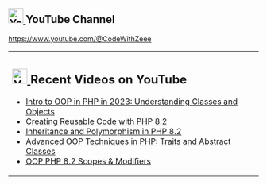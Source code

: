 ## <a href="https://www.youtube.com/channel/UCBRxDSTfr2aJVODDh4WG_7g"><img src="https://cdn.worldvectorlogo.com/logos/youtube-icon.svg" title="YouTube ChannelDocker" alt="Youtube Channel" width="30"/> </a>   YouTube Channel

https://www.youtube.com/@CodeWithZeee
 
 
 <table><tr><td valign="top" width="50%">

## <a href="https://www.youtube.com/channel/UCBRxDSTfr2aJVODDh4WG_7g"><img src="https://cdn.worldvectorlogo.com/logos/youtube-icon.svg" title="YouTube ChannelDocker" alt="Youtube Channel" width="30"/> </a>   Recent Videos on YouTube      
 
<!-- YOUTUBE-VIDEOS-LIST:START -->
- [Intro to OOP in PHP in 2023: Understanding Classes and Objects](https://youtu.be/skz8vMrcrTY)
- [Creating Reusable Code with PHP 8.2](https://youtu.be/Z4w22fL1WgA)
- [Inheritance and Polymorphism in PHP 8.2](https://youtu.be/9iFcDjLOF00)
- [Advanced OOP Techniques in PHP: Traits and Abstract Classes](https://youtu.be/KVX2gbNJ8ZE)
- [OOP PHP 8.2 Scopes & Modifiers](https://youtu.be/m0Zo2oDWGDQ)
<!-- YOUTUBE-VIDEOS-LIST:END --> 
 
</td></tr></table>
